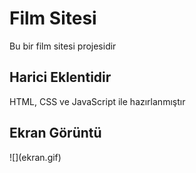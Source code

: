 <h1> Film Sitesi </h1>

Bu bir film sitesi projesidir

<h2> Harici Eklentidir </h2>
HTML, CSS ve JavaScript ile hazırlanmıştır

<h2> Ekran Görüntü </h2>
![](ekran.gif)

